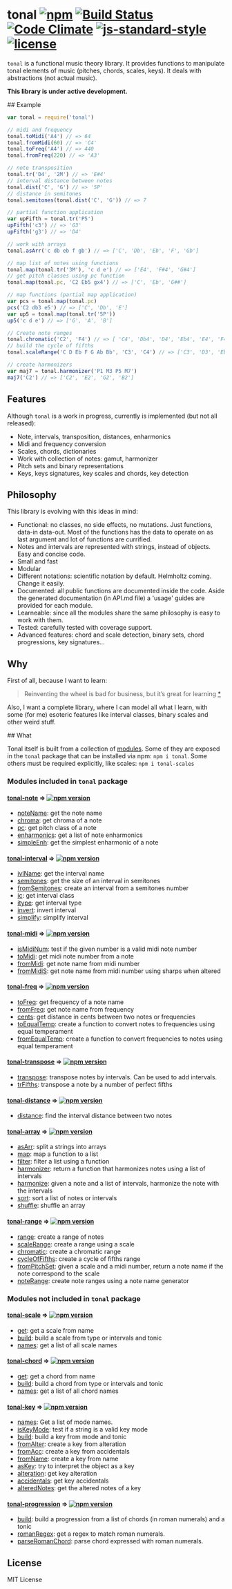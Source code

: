 # tonal [![npm](https://img.shields.io/npm/v/tonal.svg)](https://www.npmjs.com/package/tonal) [![Build Status](https://travis-ci.org/danigb/tonal.svg?branch=master)](https://travis-ci.org/danigb/tonal) [![Code Climate](https://codeclimate.com/github/danigb/tonal/badges/gpa.svg)](https://codeclimate.com/github/danigb/tonal) [![js-standard-style](https://img.shields.io/badge/code%20style-standard-brightgreen.svg?style=flat)](https://github.com/feross/standard) [![license](https://img.shields.io/npm/l/tonal.svg)](https://www.npmjs.com/package/tonal)

`tonal` is a functional music theory library. It provides functions to manipulate tonal elements of music (pitches, chords, scales, keys). It deals with abstractions (not actual music).

__This library is under active development.__

## Example

```js
var tonal = require('tonal')

// midi and frequency
tonal.toMidi('A4') // => 64
tonal.fromMidi(60) // => 'C4'
tonal.toFreq('A4') // => 440
tonal.fromFreq(220) // => 'A3'

// note transposition
tonal.tr('D4', '2M') // => 'E#4'
// interval distance between notes
tonal.dist('C', 'G') // => '5P'
// distance in semitones
tonal.semitones(tonal.dist('C', 'G')) // => 7

// partial function application
var upFifth = tonal.tr('P5')
upFifth('c3') // => 'G3'
upFifth('g3') // => 'D4'

// work with arrays
tonal.asArr('c db eb f gb') // => ['C', 'Db', 'Eb', 'F', 'Gb']

// map list of notes using functions
tonal.map(tonal.tr('3M'), 'c d e') // => ['E4', 'F#4', 'G#4']
// get pitch classes using pc function
tonal.map(tonal.pc, 'C2 Eb5 gx4') // => ['C', 'Eb', 'G##']

// map functions (partial map application)
var pcs = tonal.map(tonal.pc)
pcs('C2 db3 e5') // => ['C', 'Db', 'E']
var up5 = tonal.map(tonal.tr('5P'))
up5('c d e') // => ['G', 'A', 'B']

// Create note ranges
tonal.chromatic('C2', 'F4') // => [ 'C4', 'Db4', 'D4', 'Eb4', 'E4', 'F4' ]
// build the cycle of fifths
tonal.scaleRange('C D Eb F G Ab Bb', 'C3', 'C4') // => ['C3', 'D3', 'Eb3', ... 'C4']

// create harmonizers
var maj7 = tonal.harmonizer('P1 M3 P5 M7')
maj7('C2') // => ['C2', 'E2', 'G2', 'B2']
```

## Features

Although `tonal` is a work in progress, currently is implemented (but not all released):

- Note, intervals, transposition, distances, enharmonics
- Midi and frequency conversion
- Scales, chords, dictionaries
- Work with collection of notes: gamut, harmonizer
- Pitch sets and binary representations
- Keys, keys signatures, key scales and chords, key detection

## Philosophy

This library is evolving with this ideas in mind:

- Functional: no classes, no side effects, no mutations. Just functions, data-in data-out. Most of the functions has the data to operate on as last argument and lot of functions are currified.
- Notes and intervals are represented with strings, instead of objects. Easy and concise code.
- Small and fast
- Modular
- Different notations: scientific notation by default. Helmholtz coming. Change it easily.
- Documented: all public functions are documented inside the code. Aside the generated documentation (in API.md file) a 'usage' guides are provided for each module.
- Learneable: since all the modules share the same philosophy is easy to work with them.
- Tested: carefully tested with coverage support.
- Advanced features: chord and scale detection, binary sets, chord progressions, key signatures...

## Why

First of all, because I want to learn:

> Reinventing the wheel is bad for business, but it’s great for learning
[*](http://philipwalton.com/articles/how-to-become-a-great-front-end-engineer)

Also, I want a complete library, where I can model all what I learn, with some (for me) esoteric features like interval classes, binary scales and other weird stuff.

## What

Tonal itself is built from a collection of [modules](https://github.com/danigb/tonal/tree/master/modules). Some of they are exposed in the `tonal` package that can be installed via npm: `npm i tonal`. Some others must be required explicitly, like scales: `npm i tonal-scales`

### Modules included in `tonal` package

#### [tonal-note](https://github.com/danigb/tonal/tree/master/modules/note) ⇒ [![npm version](https://img.shields.io/npm/v/tonal-note.svg)](https://www.npmjs.com/package/tonal-note)
  - [noteName](https://github.com/danigb/tonal/tree/master/modules/note#noteName): get the note name
  - [chroma](https://github.com/danigb/tonal/tree/master/modules/note#chroma): get chroma of a note
  - [pc](https://github.com/danigb/tonal/tree/master/modules/note#pc): get pitch class of a note
  - [enharmonics](https://github.com/danigb/tonal/tree/master/modules/note#enenharmonics): get a list of note enharmonics
  - [simpleEnh](https://github.com/danigb/tonal/tree/master/modules/note#simpleEnh): get the simplest enharmonic of a note

#### [tonal-interval](https://github.com/danigb/tonal/tree/master/modules/interval) ⇒ [![npm version](https://img.shields.io/npm/v/tonal-interval.svg)](https://www.npmjs.com/package/tonal-interval)
  - [ivlName](https://github.com/danigb/tonal/tree/master/modules/interval#vilName): get the interval name
  - [semitones](https://github.com/danigb/tonal/tree/master/modules/interval#semitones): get the size of an interval in semitones
  - [fromSemitones](https://github.com/danigb/tonal/tree/master/modules/interval#fromSemitones): create an interval from a semitones number
  - [ic](https://github.com/danigb/tonal/tree/master/modules/interval#ic): get interval class
  - [itype](https://github.com/danigb/tonal/tree/master/modules/interval#itype): get interval type
  - [invert](https://github.com/danigb/tonal/tree/master/modules/interval#invert): invert interval
  - [simplify](https://github.com/danigb/tonal/tree/master/modules/interval#ssimplify): simplify interval

#### [tonal-midi](https://github.com/danigb/tonal/tree/master/modules/midi) ⇒ [![npm version](https://img.shields.io/npm/v/tonal-midi.svg)](https://www.npmjs.com/package/tonal-midi)
  - [isMidiNum](https://github.com/danigb/tonal/tree/master/modules/midi#isMidiNum): test if the given number is a valid midi note number
  - [toMidi](https://github.com/danigb/tonal/tree/master/modules/midi#toMidi): get midi note number from a note
  - [fromMidi](https://github.com/danigb/tonal/tree/master/modules/midi#fromMidi): get note name from midi number
  - [fromMidiS](https://github.com/danigb/tonal/tree/master/modules/midi#fromMidiS): get note name from midi number using sharps when altered

#### [tonal-freq](https://github.com/danigb/tonal/tree/master/modules/freq) ⇒ [![npm version](https://img.shields.io/npm/v/tonal-freq.svg)](https://www.npmjs.com/package/tonal-freq)
  - [toFreq](https://github.com/danigb/tonal/tree/master/modules/freq#toFreq): get frequency of a note name
  - [fromFreq](https://github.com/danigb/tonal/tree/master/modules/freq#fromFreq): get note name from frequency
  - [cents](https://github.com/danigb/tonal/tree/master/modules/freq#cents): get distance in cents between two notes or frequencies
  - [toEqualTemp](https://github.com/danigb/tonal/tree/master/modules/freq#totoEqualTemp): create a function to convert notes to frequencies using equal temperament
  - [fromEqualTemp](https://github.com/danigb/tonal/tree/master/modules/freq#fromEqualTemp): create a function to convert frequencies to notes using equal temperament

#### [tonal-transpose](https://github.com/danigb/tonal/tree/master/modules/transpose) ⇒ [![npm version](https://img.shields.io/npm/v/tonal-transpose.svg)](https://www.npmjs.com/package/tonal-transpose)
 - [transpose](https://github.com/danigb/tonal/tree/master/modules/transpose#transpose): transpose notes by intervals. Can be used to add intervals.
 - [trFifths](https://github.com/danigb/tonal/tree/master/modules/transpose#trFifths): transpose a note by a number of perfect fifths

#### [tonal-distance](https://github.com/danigb/tonal/tree/master/modules/distance) ⇒ [![npm version](https://img.shields.io/npm/v/tonal-distance.svg)](https://www.npmjs.com/package/tonal-distance)
  - [distance](https://github.com/danigb/tonal/tree/master/modules/distance#distance): find the interval distance between two notes

#### [tonal-array](https://github.com/danigb/tonal/tree/master/modules/array) ⇒ [![npm version](https://img.shields.io/npm/v/tonal-array.svg)](https://www.npmjs.com/package/tonal-array)
  - [asArr](https://github.com/danigb/tonal/tree/master/modules/array#asArr): split a strings into arrays
  - [map](https://github.com/danigb/tonal/tree/master/modules/array#map): map a function to a list
  - [filter](https://github.com/danigb/tonal/tree/master/modules/array#filter): filter a list using a function
  - [harmonizer](https://github.com/danigb/tonal/tree/master/modules/array#harmonizer): return a function that harmonizes notes using a list of intervals
  - [harmonize](https://github.com/danigb/tonal/tree/master/modules/array#harmonize): given a note and a list of intervals, harmonize the note with the intervals
  - [sort](https://github.com/danigb/tonal/tree/master/modules/array#sort): sort a list of notes or intervals
  - [shuffle](https://github.com/danigb/tonal/tree/master/modules/array#shuffle): shuffle an array

#### [tonal-range](https://github.com/danigb/tonal/tree/master/modules/range) ⇒ [![npm version](https://img.shields.io/npm/v/tonal-range.svg)](https://www.npmjs.com/package/tonal-range)

- [range](https://github.com/danigb/tonal/tree/master/modules/range#range): create a range of notes
- [scaleRange](https://github.com/danigb/tonal/tree/master/modules/range#sscaleRange): create a range using a scale
- [chromatic](https://github.com/danigb/tonal/tree/master/modules/range#chromatic): create a chromatic range
- [cycleOfFifths](https://github.com/danigb/tonal/tree/master/modules/range#cycleOfFifths): create a cycle of fifths range
- [fromPitchSet](https://github.com/danigb/tonal/tree/master/modules/range#fromPitchSet): given a scale and a midi number, return a note name if the note correspond to the scale
- [noteRange](https://github.com/danigb/tonal/tree/master/modules/range#noteRange): create note ranges using a note name generator

### Modules not included in `tonal` package

#### [tonal-scale](https://github.com/danigb/tonal/tree/master/modules/scale) ⇒ [![npm version](https://img.shields.io/npm/v/tonal-scale.svg)](https://www.npmjs.com/package/tonal-scale)

- [get](https://github.com/danigb/tonal/tree/master/modules/scale#get): get a scale from name
- [build](https://github.com/danigb/tonal/tree/master/modules/scale#build): build a scale from type or intervals and tonic
- [names](https://github.com/danigb/tonal/tree/master/modules/scale#names): get a list of all scale names

#### [tonal-chord](https://github.com/danigb/tonal/tree/master/modules/chord) ⇒ [![npm version](https://img.shields.io/npm/v/tonal-chord.svg)](https://www.npmjs.com/package/tonal-chord)
- [get](https://github.com/danigb/tonal/tree/master/modules/chord#get): get a chord from name
- [build](https://github.com/danigb/tonal/tree/master/modules/chord#build): build a chord from type or intervals and tonic
- [names](https://github.com/danigb/tonal/tree/master/modules/chord#names): get a list of all chord names


#### [tonal-key](https://github.com/danigb/tonal/tree/master/modules/key) ⇒ [![npm version](https://img.shields.io/npm/v/tonal-key.svg)](https://www.npmjs.com/package/tonal-key)

- [names](https://github.com/danigb/tonal/tree/master/modules/key#names): Get a list of mode names.
- [isKeyMode](https://github.com/danigb/tonal/tree/master/modules/key#isKeyMode): test if a string is a valid key mode
- [build](https://github.com/danigb/tonal/tree/master/modules/key#build): build a key from mode and tonic
- [fromAlter](https://github.com/danigb/tonal/tree/master/modules/key#fromAlter): create a key from alteration
- [fromAcc](https://github.com/danigb/tonal/tree/master/modules/key#fromAcc): create a key from accidentals
- [fromName](https://github.com/danigb/tonal/tree/master/modules/key#fromName): create a key from name
- [asKey](https://github.com/danigb/tonal/tree/master/modules/key#asKey): try to interpret the object as a key
- [alteration](https://github.com/danigb/tonal/tree/master/modules/key#alteration): get key alteration
- [accidentals](https://github.com/danigb/tonal/tree/master/modules/key#accidentals): get key accidentals
- [alteredNotes](https://github.com/danigb/tonal/tree/master/modules/key#alteredNotes): get the altered notes of a key

#### [tonal-progression](https://github.com/danigb/tonal/tree/master/modules/progression) ⇒ [![npm version](https://img.shields.io/npm/v/tonal-progression.svg)](https://www.npmjs.com/package/tonal-progression)

- [build](https://github.com/danigb/tonal/tree/master/modules/progression#build): build a progression from a list of chords (in roman numerals) and a tonic
- [romanRegex](https://github.com/danigb/tonal/tree/master/modules/progression#romanRegex): get a regex to match roman numerals.
- [parseRomanChord](https://github.com/danigb/tonal/tree/master/modules/progression#parseRomanChord): parse chord expressed with roman numerals.

## License

MIT License
